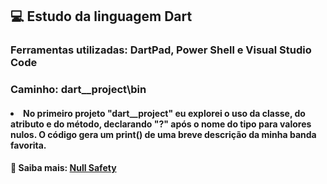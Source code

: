 ## 💻 Estudo da linguagem Dart 
### Ferramentas utilizadas: DartPad, Power Shell e Visual Studio Code
### Caminho: dart__project\bin
#### <li>No primeiro projeto "dart__project" eu explorei o uso da classe, do atributo e do método, declarando "?" após o nome do tipo para valores nulos. O código gera um print() de uma breve descrição da minha banda favorita. 
#### 🔎 Saiba mais: [Null Safety](https://dart.dev/null-safety#:~:text=The%20Dart%20language%20enforces%20sound,can%20be%20difficult%20to%20debug)
